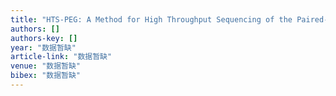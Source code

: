 ```yaml
---
title: "HTS-PEG: A Method for High Throughput Sequencing of the Paired-Ends of Genomic Libraries"
authors: []
authors-key: []
year: "数据暂缺"
article-link: "数据暂缺"
venue: "数据暂缺"
bibex: "数据暂缺"
---
```

